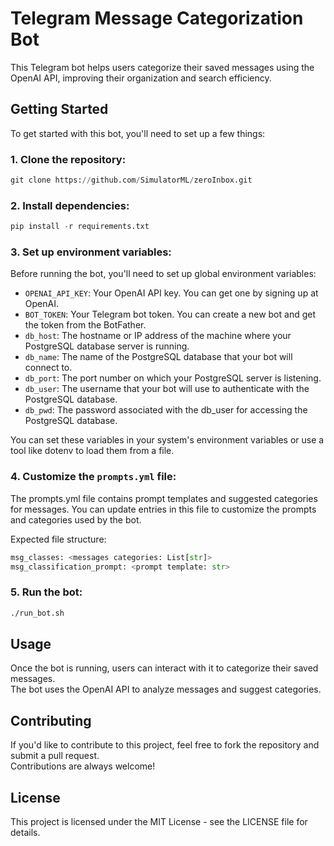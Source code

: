 # Telegram Message Categorization Bot
This Telegram bot helps users categorize their saved messages using the OpenAI API, improving their organization and search efficiency.

## Getting Started
To get started with this bot, you'll need to set up a few things:

### 1. Clone the repository:
```python
git clone https://github.com/SimulatorML/zeroInbox.git
```

### 2. Install dependencies:
```python
pip install -r requirements.txt
```

### 3. Set up environment variables:
Before running the bot, you'll need to set up global environment variables:
* `OPENAI_API_KEY`: Your OpenAI API key. You can get one by signing up at OpenAI.
* `BOT_TOKEN`: Your Telegram bot token. You can create a new bot and get the token from the BotFather.
* `db_host`: The hostname or IP address of the machine where your PostgreSQL database server is running.
* `db_name`: The name of the PostgreSQL database that your bot will connect to.
* `db_port`: The port number on which your PostgreSQL server is listening.
* `db_user`: The username that your bot will use to authenticate with the PostgreSQL database.
* `db_pwd`: The password associated with the db_user for accessing the PostgreSQL database.

You can set these variables in your system's environment variables or use a tool like dotenv to load them from a file.

### 4. Customize the `prompts.yml` file:
The prompts.yml file contains prompt templates and suggested categories for messages.
You can update entries in this file to customize the prompts and categories used by the bot.

Expected file structure:
```python
msg_classes: <messages categories: List[str]>
msg_classification_prompt: <prompt template: str>
```

### 5. Run the bot:
```bash
./run_bot.sh
```

## Usage
Once the bot is running, users can interact with it to categorize their saved messages.<br>
The bot uses the OpenAI API to analyze messages and suggest categories.

## Contributing
If you'd like to contribute to this project, feel free to fork the repository and submit a pull request.<br>
Contributions are always welcome!

## License
This project is licensed under the MIT License - see the LICENSE file for details.